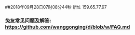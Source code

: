 ##2018年09月28日07时08分44秒 新址 159.65.77.97
### 兔友常见问题及解答: https://github.com/wanggonging/d/blob/w/FAQ.md
